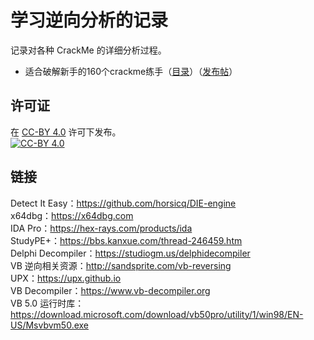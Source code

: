 # 学习逆向分析的记录

记录对各种 CrackMe 的详细分析过程。  

* 适合破解新手的160个crackme练手（[目录](52pojie-160CrackMe)）（[发布帖](https://www.52pojie.cn/thread-709699-1-1.html)）

## 许可证

在 [CC-BY 4.0](LICENSE) 许可下发布。  
[![CC-BY 4.0](https://i.creativecommons.org/l/by/4.0/88x31.png)](http://creativecommons.org/licenses/by/4.0)

## 链接

Detect It Easy：<https://github.com/horsicq/DIE-engine>  
x64dbg：<https://x64dbg.com>  
IDA Pro：<https://hex-rays.com/products/ida>  
StudyPE+：<https://bbs.kanxue.com/thread-246459.htm>  
Delphi Decompiler：<https://studiogm.us/delphidecompiler>  
VB 逆向相关资源：<http://sandsprite.com/vb-reversing>  
UPX：<https://upx.github.io>  
VB Decompiler：<https://www.vb-decompiler.org>  
VB 5.0 运行时库：<https://download.microsoft.com/download/vb50pro/utility/1/win98/EN-US/Msvbvm50.exe>
